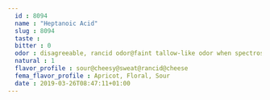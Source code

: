 ```yaml
---
  id : 8094
  name : "Heptanoic Acid"
  slug : 8094
  taste : 
  bitter : 0
  odor : disagreeable, rancid odor@faint tallow-like odor when spectroscopically pure.
  natural : 1
  flavor_profile : sour@cheesy@sweat@rancid@cheese
  fema_flavor_profile : Apricot, Floral, Sour
  date : 2019-03-26T08:47:11+01:00
---
```



